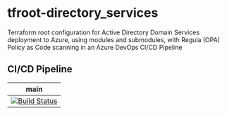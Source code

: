 # tfroot-directory_services
Terraform root configuration for Active Directory Domain Services deployment to Azure, using modules and submodules, with Regula (OPA) Policy as Code scanning in an Azure DevOps CI/CD Pipeline
## CI/CD Pipeline
| main | 
| :--------: |
|[![Build Status](https://dev.azure.com/wesleytrust/Terraform/_apis/build/status/DirectoryServices/SVC-CP%3BENV-P%3B%20tfroot-directory_services?repoName=wesley-trust%2Ftfroot-directory_services&branchName=main)](https://dev.azure.com/wesleytrust/Terraform/_build/latest?definitionId=65&repoName=wesley-trust%2Ftfroot-directory_services&branchName=main)|